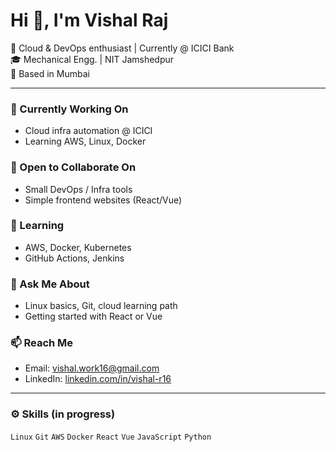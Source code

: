 # Hi 👋, I'm Vishal Raj

🚀 Cloud & DevOps enthusiast | Currently @ ICICI Bank  
🎓 Mechanical Engg. | NIT Jamshedpur  
📍 Based in Mumbai

---

### 🔭 Currently Working On
- Cloud infra automation @ ICICI  
- Learning AWS, Linux, Docker

### 👯 Open to Collaborate On
- Small DevOps / Infra tools  
- Simple frontend websites (React/Vue)

### 🌱 Learning
- AWS, Docker, Kubernetes  
- GitHub Actions, Jenkins

### 💬 Ask Me About
- Linux basics, Git, cloud learning path  
- Getting started with React or Vue

### 📫 Reach Me
- Email: vishal.work16@gmail.com  
- LinkedIn: [linkedin.com/in/vishal-r16](https://www.linkedin.com/in/vishal-r16/)

---

### ⚙️ Skills (in progress)
`Linux` `Git` `AWS` `Docker` `React` `Vue` `JavaScript` `Python`  
